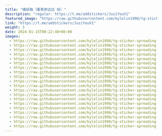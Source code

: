 ```yaml
---
title: "橘纸柚（蓬莱岸边边 绘）"
description: "regular: https://t.me/addstickers/JuziYouV1"
featured_image: "https://raw.githubusercontent.com/kylelin1998/tg-sticker-spreading-worldwide-images/main/img/009f1bf3-d618-4016-854d-ca46148ee04e.jpg"
link: "https://t.me/addstickers/JuziYouV1"
weight: 3
date: 2024-01-15T00:22:48+08:00
images:
  - https://raw.githubusercontent.com/kylelin1998/tg-sticker-spreading-worldwide-images/main/img/009f1bf3-d618-4016-854d-ca46148ee04e.jpg
  - https://raw.githubusercontent.com/kylelin1998/tg-sticker-spreading-worldwide-images/main/img/f3bce01c-264d-436c-9d91-02ed3576c0a8.jpg
  - https://raw.githubusercontent.com/kylelin1998/tg-sticker-spreading-worldwide-images/main/img/e2caf05d-eac4-4b7a-b885-72a57481b95e.jpg
  - https://raw.githubusercontent.com/kylelin1998/tg-sticker-spreading-worldwide-images/main/img/d3807d51-8c73-4c1a-a778-539739a64643.jpg
  - https://raw.githubusercontent.com/kylelin1998/tg-sticker-spreading-worldwide-images/main/img/f5a225f7-626a-4edc-a0a0-fe127bd5ede3.jpg
  - https://raw.githubusercontent.com/kylelin1998/tg-sticker-spreading-worldwide-images/main/img/bb92fdb0-d885-4a36-98e8-0584ccf99f30.jpg
  - https://raw.githubusercontent.com/kylelin1998/tg-sticker-spreading-worldwide-images/main/img/3b405833-10e4-496d-a1e6-5369ead3e875.jpg
  - https://raw.githubusercontent.com/kylelin1998/tg-sticker-spreading-worldwide-images/main/img/4d7ffeb6-20e8-42ef-9dd8-8bef55373fa7.jpg
  - https://raw.githubusercontent.com/kylelin1998/tg-sticker-spreading-worldwide-images/main/img/2ab32fab-89a7-471a-82dd-c7d94b4f95f9.jpg
  - https://raw.githubusercontent.com/kylelin1998/tg-sticker-spreading-worldwide-images/main/img/91b0ae90-ce27-40c1-b03f-6588623c4d14.jpg
  - https://raw.githubusercontent.com/kylelin1998/tg-sticker-spreading-worldwide-images/main/img/d3d3fd12-c9c6-4c47-8e66-1e3e25fd7a38.jpg
  - https://raw.githubusercontent.com/kylelin1998/tg-sticker-spreading-worldwide-images/main/img/4f5412ae-aed9-4719-b8ec-2d6864ed7e37.jpg
  - https://raw.githubusercontent.com/kylelin1998/tg-sticker-spreading-worldwide-images/main/img/e2285bc8-05ee-46a6-a18b-e43329fa2c9c.jpg
  - https://raw.githubusercontent.com/kylelin1998/tg-sticker-spreading-worldwide-images/main/img/24abc098-51a8-4569-8cb9-36326083b872.jpg
  - https://raw.githubusercontent.com/kylelin1998/tg-sticker-spreading-worldwide-images/main/img/1a85ca71-491f-4ae6-83bc-6b2ce1ed5331.jpg
  - https://raw.githubusercontent.com/kylelin1998/tg-sticker-spreading-worldwide-images/main/img/82109353-108f-44b1-8107-b5afc3d83da7.jpg
  - https://raw.githubusercontent.com/kylelin1998/tg-sticker-spreading-worldwide-images/main/img/12e04079-b468-47d7-bf8d-c436755320fa.jpg
  - https://raw.githubusercontent.com/kylelin1998/tg-sticker-spreading-worldwide-images/main/img/ebde9685-387a-4d2b-afdc-c03885df440f.jpg
  - https://raw.githubusercontent.com/kylelin1998/tg-sticker-spreading-worldwide-images/main/img/124eebc6-1daf-4d86-98a2-6fe7ca31b2f8.jpg
  - https://raw.githubusercontent.com/kylelin1998/tg-sticker-spreading-worldwide-images/main/img/6c7b7286-c81e-46a3-85bd-8223903bc36e.jpg
---
```


